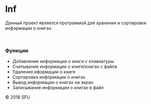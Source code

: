 # Inf
<p>Данный проект является программой для хранения и сортировки информации о книгах</p>
<br>
<h3>Функции</h3>
<ul>
 <li>Добавление информации о книги с клавиатуры</li>
 <li>Считывание информации о книге/книгах с файла</li>
 <li>Удаление иформации о книге</li>
 <li>Сортировка информации о книгах</li>
 <li>Вывод информации о книгах на экран</li>
 <li>Записывание информации о книгах в файл</li>
</ul>
<p>© 2018 SFU</p>
